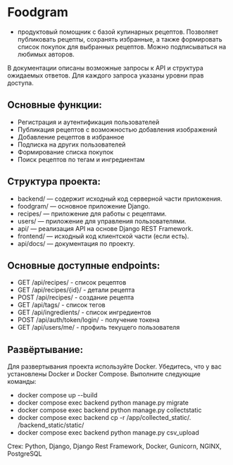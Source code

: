# Foodgram
- продуктовый помощник с базой кулинарных рецептов. Позволяет публиковать рецепты, сохранять избранные, а также формировать список покупок для выбранных рецептов. Можно подписываться на любимых авторов.

В документации описаны возможные запросы к API и структура ожидаемых ответов. Для каждого запроса указаны уровни прав доступа.

## Основные функции:

- Регистрация и аутентификация пользователей
- Публикация рецептов с возможностью добавления изображений
- Добавление рецептов в избранное
- Подписка на других пользователей
- Формирование списка покупок
- Поиск рецептов по тегам и ингредиентам

## Структура проекта:

- backend/ — содержит исходный код серверной части приложения.
- foodgram/ — основное приложение Django.
- recipes/ — приложение для работы с рецептами.
- users/ — приложение для управления пользователями.
- api/ — реализация API на основе Django REST Framework.
- frontend/ — исходный код клиентской части (если есть).
- api/docs/ — документация по проекту.

## Основные доступные endpoints:
- GET /api/recipes/ - список рецептов
- GET /api/recipes/{id}/ - детали рецепта
- POST /api/recipes/ - создание рецепта
- GET /api/tags/ - список тегов
- GET /api/ingredients/ - список ингредиентов
- POST /api/auth/token/login/ - получение токена
- GET /api/users/me/ - профиль текущего пользователя

## Развёртывание:

Для развертывания проекта используйте Docker. Убедитесь, что у вас установлены Docker и Docker Compose. Выполните следующие команды:
- docker compose up --build
- docker compose exec backend python manage.py migrate
- docker compose exec backend python manage.py collectstatic
- docker compose exec backend cp -r /app/collected_static/. /backend_static/static/
- docker compose exec backend python manage.py csv_upload

Стек: Python, Django, Django Rest Framework, Docker, Gunicorn, NGINX, PostgreSQL
